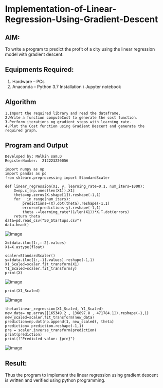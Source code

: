 # Implementation-of-Linear-Regression-Using-Gradient-Descent

## AIM:
To write a program to predict the profit of a city using the linear regression model with gradient descent.

## Equipments Required:
1. Hardware – PCs
2. Anaconda – Python 3.7 Installation / Jupyter notebook

## Algorithm
```
1.Import the required library and read the dataframe.
2.Write a function computeCost to generate the cost function.
3.Perform iterations og gradient steps with learning rate.
4.Plot the Cost function using Gradient Descent and generate the required graph.
```

## Program and Output
```
Developed by: Melkin sam.D
RegisterNumber:  212223220056
```
```
import numpy as np
import pandas as pd 
from sklearn.preprocessing import StandardScaler

def linear_regression(X1, y, learning_rate=0.1, num_iters=1000):
    X=np.c_[np.ones(len(X1)),X1]
    theta=np.zeros(X.shape[1]).reshape(-1,1)
    for _ in range(num_iters):
        predictions=(X).dot(theta).reshape(-1,1)
        errors=(predictions-y).reshape(-1,1)
        theta -=learning_rate*(1/len(X1))*X.T.dot(errors)
    return theta
data=pd.read_csv("50_Startups.csv")
data.head()
```

![image](https://github.com/user-attachments/assets/69ff38b8-a14b-4bda-8bcc-f0e4c2ae70a5)

```
X=(data.iloc[1:,:-2].values)
X1=X.astype(float)

scaler=StandardScaler()
y=(data.iloc[1:,-1].values).reshape(-1,1)
X1_Scaled=scaler.fit_transform(X1)
Y1_Scaled=scaler.fit_transform(y)
print(X)
```

![image](https://github.com/user-attachments/assets/aa552772-da9a-43a6-901b-3371c3a7af46)

```
print(X1_Scaled)
```

![image](https://github.com/user-attachments/assets/119148c8-298d-4777-895a-33ba36a674e5)

```
theta=linear_regression(X1_Scaled, Y1_Scaled)
new_data= np.array([165349.2 , 136897.8 , 471784.1]).reshape(-1,1)
new_scaled=scaler.fit_transform(new_data)
prediction=np.dot(np.append(1, new_scaled), theta)
prediction= prediction.reshape(-1,1)
pre = scaler.inverse_transform(prediction)
print(prediction)
print(f"Predicted value: {pre}")
```

![image](https://github.com/user-attachments/assets/4f7c0553-13ec-40f3-8e01-3090fbc38e56)


## Result:
Thus the program to implement the linear regression using gradient descent is written and verified using python programming.
